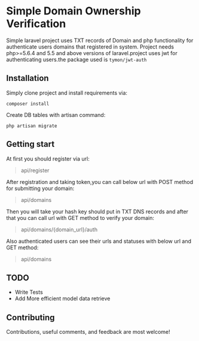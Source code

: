 
# Simple Domain Ownership Verification

Simple laravel project uses TXT records of Domain and php functionality for authenticate users domains that registered in system.
Project needs php>=5.6.4 and 5.5 and above versions of laravel.project uses jwt for authenticating users.the package used is `tymon/jwt-auth`
## Installation

Simply clone project and install requirements via:
```
composer install
```

Create DB tables with artisan command:
```
php artisan migrate
```

## Getting start
At first you should register via url:
>api/register

After registration and taking token,you can call below url with POST method for submitting your domain:
>api/domains

Then you will take your hash key should put in TXT DNS records and after that you can call url with GET method to verify your domain:
>api/domains/{domain_url}/auth

Also authenticated users can see their urls and statuses with below url and GET method:
>api/domains

## TODO
- Write Tests
- Add More efficient model data retrieve

## Contributing
Contributions, useful comments, and feedback are most welcome!